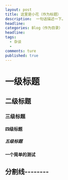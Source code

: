 ```yaml
---
layout: post  
title: 这里是小花（作为标题）  
description:  一句话描述一下。
headline:     
categories: Blog（作为目录）  
headline:  
tags: 
  - 杂谈  
  -  
comments: ture  
published: true  
---
```


# 一级标题

## 二级标题

### 三级标题

#### 四级标题

##### 五级标题

**一个简单的测试**

## 分割线--------


